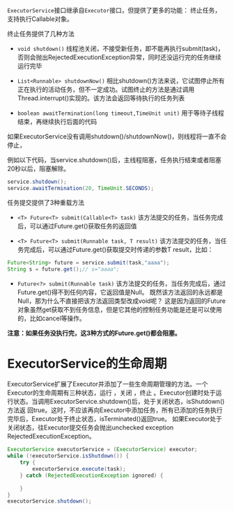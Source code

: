 `ExecutorService`接口继承自`Executor`接口，但提供了更多的功能：
终止任务，支持执行Callable对象。

终止任务提供了几种方法
* `void shutdown()`
线程池关闭，不接受新任务，即不能再执行submit(task)，否则会抛出RejectedExecutionException异常，同时还没运行完的任务继续运行完毕

* `List<Runnable> shutdownNow()`
相比shutdown()方法来说，它试图停止所有正在执行的活动任务，但不一定成功。试图终止的方法是通过调用Thread.interrupt()实现的。该方法会返回等待执行的任务列表

* `boolean awaitTermination(long timeout,TimeUnit unit)`
用于等待子线程结束，再继续执行后面的代码

如果ExecutorService没有调用shutdown()/shutdownNow()，则线程将一直不会停止，

例如以下代码，当service.shutdown()后，主线程阻塞，任务执行结束或者阻塞20秒以后，阻塞解除。
```java
service.shutdown();
service.awaitTermination(20, TimeUnit.SECONDS);
```

任务提交提供了3种重载方法
* `<T> Future<T> submit(Callable<T> task)`
该方法提交的任务，当任务完成后，可以通过Future.get()获取任务的返回值

* `<T> Future<T> submit(Runnable task, T result)`
该方法提交的任务，当任务完成后，可以通过Future.get()获取提交时传递的参数T result，比如：
```java
Future<String> future = service.submit(task,"aaaa");
String s = future.get();// s="aaaa";
```

* `Future<?> submit(Runnable task)`
该方法提交的任务，当任务完成后，通过Future.get()得不到任何内容，它返回值是Null。
既然该方法返回的永远都是Null，那为什么不直接把该方法返回类型改成void呢？
这是因为返回的Future对象虽然get获取不到任务信息，但是它其他的控制任务功能是还是可以使用的，比如cancel等操作。

**注意：如果任务没执行完，这3种方式的Future.get()都会阻塞。**

# ExecutorService的生命周期
ExecutorService扩展了Executor并添加了一些生命周期管理的方法。一个Executor的生命周期有三种状态，运行 ，关闭 ，终止 。Executor创建时处于运行状态。当调用ExecutorService.shutdown()后，处于关闭状态，isShutdown()方法返 回true。这时，不应该再向Executor中添加任务，所有已添加的任务执行完毕后，Executor处于终止状态，isTerminated()返回true。
如果Executor处于关闭状态，往Executor提交任务会抛出unchecked exception RejectedExecutionException。
```java
ExecutorService executorService = (ExecutorService) executor;
while (!executorService.isShutdown()) {
	try {
		executorService.execute(task);
	} catch (RejectedExecutionException ignored) {
		
	}
}
executorService.shutdown();
```


